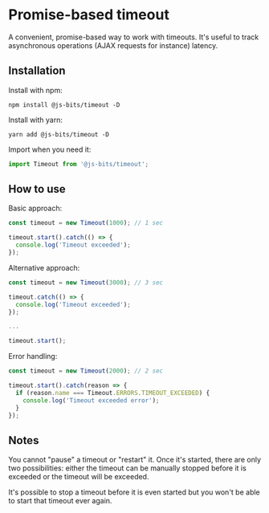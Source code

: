 # Promise-based timeout

A convenient, promise-based way to work with timeouts. It's useful to track asynchronous operations (AJAX requests for instance) latency.

## Installation

Install with npm:

```
npm install @js-bits/timeout -D
```

Install with yarn:

```
yarn add @js-bits/timeout -D
```

Import when you need it:

```javascript
import Timeout from '@js-bits/timeout';
```

## How to use

Basic approach:

```javascript
const timeout = new Timeout(1000); // 1 sec

timeout.start().catch(() => {
  console.log('Timeout exceeded');
});
```

Alternative approach:

```javascript
const timeout = new Timeout(3000); // 3 sec

timeout.catch(() => {
  console.log('Timeout exceeded');
});

...

timeout.start();
```

Error handling:

```javascript
const timeout = new Timeout(2000); // 2 sec

timeout.start().catch(reason => {
  if (reason.name === Timeout.ERRORS.TIMEOUT_EXCEEDED) {
    console.log('Timeout exceeded error');
  }
});
```

## Notes

You cannot "pause" a timeout or "restart" it. Once it's started, there are only two possibilities: either the timeout can be manually stopped before it is exceeded or the timeout will be exceeded.

It's possible to stop a timeout before it is even started but you won't be able to start that timeout ever again.
